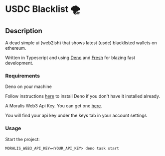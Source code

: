 # USDC Blacklist 🌪

## Description

A dead simple ui (web2ish) that shows latest (usdc) blacklisted wallets on ethereum.

Written in Typescript and using [Deno](https://deno.land) and
[Fresh](https://fresh.deno.dev) for blazing fast development.

### Requirements

Deno on your machine

Follow instructions [here](https://deno.land/#installation) to install Deno if
you don't have it installed already.

A Moralis Web3 Api Key. You can get one [here](https://moralis.io/).

You will find your api key under the keys tab in your account settings

### Usage

Start the project:

```
MORALIS_WEB3_API_KEY=<YOUR_API_KEY> deno task start
```

